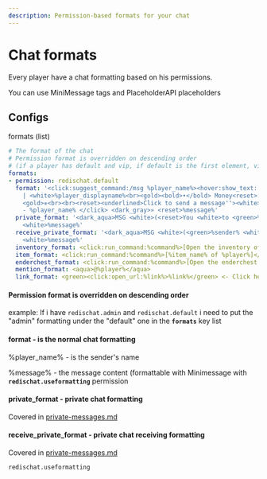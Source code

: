 ```yaml
---
description: Permission-based formats for your chat
---
```


# Chat formats

Every player have a chat formatting based on his permissions.

You can use MiniMessage tags and PlaceholderAPI placeholders

## Configs

formats (list)

```yaml
# The format of the chat
# Permission format is overridden on descending order
# (if a player has default and vip, if default is the first element, vip will be ignored)
formats:
- permission: redischat.default
  format: '<click:suggest_command:/msg %player_name%><hover:show_text:''<reset>Information
    | <white>%player_displayname%<br><gold><bold>➧</bold> Money<reset>: <white>%vault_eco_balance%
    <gold>✵<br><br><reset><underlined>Click to send a message''><white><gradient:yellow:blue>RGB</gradient>
    - %player_name% </click> <dark_gray>» <reset>%message%'
  private_format: '<dark_aqua>MSG <white>(<reset>You <white>to <green>%receiver%<white>)<reset>:
    <white>%message%'
  receive_private_format: '<dark_aqua>MSG <white>(<green>%sender% <white>to <reset>You<white>)<reset>:
    <white>%message%'
  inventory_format: <click:run_command:%command%>[Open the inventory of %player%]</click>
  item_format: <click:run_command:%command%>[%item_name% of %player%]</click>
  enderchest_format: <click:run_command:%command%>[Open the enderchest of %player%]</click>
  mention_format: <aqua>@%player%</aqua>
  link_format: <green><click:open_url:%link%>%link%</green> <- Click here
```

#### Permission format is overridden on descending order

example: If i have `redischat.admin` and `redischat.default` i need to put the "admin" formatting under the "default" one in the **`formats`** key list

#### format - is the normal chat formatting

%player\_name% - is the sender's name

%message% - the message content (formattable with Minimessage with **`redischat.useformatting`** permission

#### private\_format - private chat formatting

Covered in [private-messages.md](private-messages.md "mention")

#### receive\_private\_format - private chat receiving formatting

Covered in [private-messages.md](private-messages.md "mention")

```
redischat.useformatting
```
